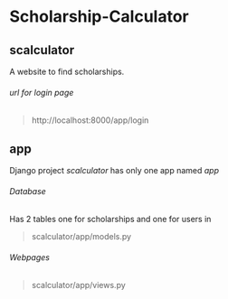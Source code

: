# Scholarship-Calculator

## scalculator
A website to find scholarships.

###### url for login page
> http://localhost:8000/app/login

## app
Django project *scalculator* has only one app named *app*

###### Database
Has 2 tables one for scholarships and one for users in
> scalculator/app/models.py

###### Webpages
> scalculator/app/views.py

